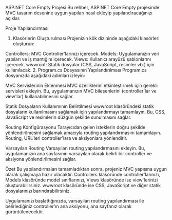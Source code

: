ASP.NET Core Empty Projesi
Bu rehber, ASP.NET Core Empty projesinde MVC tasarım desenine uygun yapıları nasıl ekleyip yapılandıracağınızı açıklar.

Proje Yapılandırması
1. Klasörlerin Oluşturulması
Projenizin kök dizininde aşağıdaki klasörleri oluşturun:

Controllers: MVC Controller'larınızı içerecek.
Models: Uygulamanızın veri yapıları ve iş mantığını içerecek.
Views: Kullanıcı arayüzü şablonlarını içerecek.
wwwroot: Statik dosyalar (CSS, JavaScript, resimler vb.) için kullanılacak.
2. Program.cs Dosyasının Yapılandırılması
Program.cs dosyanızda aşağıdaki adımları izleyin:

MVC Servislerinin Eklenmesi
MVC özelliklerini etkinleştirmek için gerekli servisleri ekleyin. Bu, uygulamanızın MVC bileşenlerini (controller'lar ve view'lar) kullanabilmesini sağlar.

Statik Dosyaların Kullanımının Belirtilmesi
wwwroot klasöründeki statik dosyaların kullanılmasını sağlamak için yapılandırmayı tamamlayın. Bu, CSS, JavaScript ve resimlerin düzgün şekilde sunulmasını sağlar.

Routing Konfigürasyonu
Tarayıcıdan gelen isteklerin doğru şekilde yönlendirilmesini sağlamak amacıyla routing yapılandırmasını tamamlayın. Routing, URL'leri controller'lara ve aksiyonlara yönlendirir.

Varsayılan Routing
Varsayılan routing yapılandırmasını ekleyin. Bu, uygulamanızın ana sayfasının varsayılan olarak belirli bir controller ve aksiyona yönlendirilmesini sağlar.

Özet
Bu yapılandırmaları tamamladıktan sonra, projeniz MVC yapısına uygun olarak çalışmaya hazır olacaktır. Controllers klasöründe controller'larınızı, Models klasöründe model sınıflarınızı, Views klasöründe ise view'lerinizi oluşturabilirsiniz. wwwroot klasöründe ise CSS, JavaScript ve diğer statik dosyalarınızı barındırabilirsiniz.

Uygulamanızı başlattığınızda, varsayılan routing yapılandırması ile belirlediğiniz controller'ın ana aksiyonu, ana sayfanız olarak görüntülenecektir.
